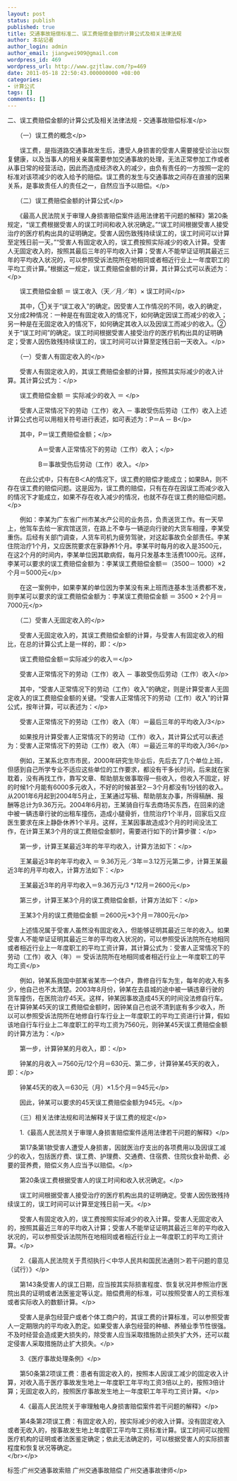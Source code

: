 ```yaml
---
layout: post
status: publish
published: true
title: 交通事故赔偿标准二、误工费赔偿金额的计算公式及相关法律法规
author: 本站记者
author_login: admin
author_email: jiangwei909@gmail.com
wordpress_id: 469
wordpress_url: http://www.gzjtlaw.com/?p=469
date: 2011-05-18 22:50:43.000000000 +08:00
categories:
- 计算公式
tags: []
comments: []
---
```

<p>二、误工费赔偿金额的计算公式及相关法律法规 - 交通事故赔偿标准<&#47;p><p>　　（一）误工费的概念<&#47;p><p>　　误工费，是指道路交通事故发生后，遭受人身损害的受害人需要接受诊治以恢复健康，以及当事人的相关亲属需要参加交通事故的处理，无法正常参加工作或者从事日常的经营活动，因此而造成经济收入的减少，由负有责任的一方按照一定的标准对该项减少的收入给予的赔偿。误工费的发生与交通事故之间存在直接的因果关系，是事故责任人的责任之一，自然应当予以赔偿。<&#47;p><p>　　（二）误工费赔偿金额的计算公式<&#47;p><p>　　《最高人民法院关于审理人身损害赔偿案件适用法律若干问题的解释》第20条规定，&ldquo;误工费根据受害人的误工时间和收入状况确定。&rdquo;&ldquo;误工时间根据受害人接受治疗的医疗机构出具的证明确定。受害人因伤致残持续误工的，误工时间可以计算至定残日前一天。&rdquo;&ldquo;受害人有固定收入的，误工费按照实际减少的收入计算。受害人无固定收入的，按照其最后三年的平均收入计算；受害人不能举证证明其最近三年的平均收入状况的，可以参照受诉法院所在地相同或者相近行业上一年度职工的平均工资计算。&rdquo;根据这一规定，误工费赔偿金额的计算，其计算公式可以表述为：<&#47;p><p>　　误工费赔偿金额 ＝ 误工收入（天／月／年）&times; 误工时间<&#47;p><p>　　其中，①关于&ldquo;误工收入&rdquo;的确定。因受害人工作情况的不同，收入的确定，又分成2种情况：一种是在有固定收入的情况下，如何确定因误工而减少的收入；另一种是在无固定收入的情况下，如何确定其收入以及因误工而减少的收入。②关于&ldquo;误工时间&rdquo;的确定。误工时间根据受害人接受治疗的医疗机构出具的证明确定；受害人因伤致残持续误工的，误工时间可以计算至定残日前一天收入。<&#47;p><p>　　（一）受害人有固定收入的<&#47;p><p>　　受害人有固定收入的，其误工费赔偿金额的计算，按照其实际减少的收入计算。其计算公式为：<&#47;p><p>　　误工费赔偿金额 ＝ 实际减少的收入 ＝ <&#47;p><p>　　受害人正常情况下的劳动（工作）收入 － 事故受伤后劳动（工作）收入上述计算公式也可以用相关符号进行表述，如可表述为：P＝A － B<&#47;p><p>　　其中，P＝误工费赔偿金额；<&#47;p><p>　　　　　A＝受害人正常情况下的劳动（工作）收入；<&#47;p><p>　　　　　B＝事故受伤后劳动（工作）收入。<&#47;p><p>　　在此公式中，只有在B＜A的情况下，误工费的赔偿才能成立；如果BA，则不存在误工费的赔偿问题。这是因为，误工费的赔偿，只有在存在因误工而减少收入的情况下才能成立，如果不存在收入减少的情况，也就不存在误工费的赔偿问题。<&#47;p><p>　　例如：李某为广东省广州市某水产公司的业务员，负责送货工作。有一天早上，他驾车去给一家宾馆送货，在路上不幸与一辆逆向行驶的大货车相撞，李某受重伤。后经有关部门调查，人货车司机为疲劳驾驶，对这起事故负全部责任。李某住院治疗1个月，又应医院要求在家静养1个月。李某平时每月的收入是3500元，在这2个月的时间内，李某单位因其歇病假，每月只发基本生活费1000元。这样，李某可以要求的误工费赔偿金额为：李某误工费赔偿金额＝（3500－ 1000）&times;2个月＝5000元<&#47;p><p>　　在这一案例中，如果李某的单位因为李某没有来上班而连基本生活费都不发，则李某可以要求的误工费赔偿金额为：李某误工费赔偿金额 ＝ 3500 &times; 2个月＝7000元<&#47;p><p>　　（二）受害人无固定收入的<&#47;p><p>　　受害人无固定收入的，其误工费赔偿金额的计算，与受害人有固定收入的相比，在总的计算公式上是一样的，即：<&#47;p><p>　　误工费赔偿金额＝实际减少的收入＝<&#47;p><p>　　受害人正常情况下的劳动（工作）收入 － 事故受伤后劳动（工作）收入<&#47;p><p>　　其中，&ldquo;受害人正常情况下的劳动（工作）收入&rdquo;的确定，则是计算受害人无固定收入的误工费赔偿金额的关键。&ldquo;受害人正常情况下的劳动（工作）收入&rdquo;的计算公式，按年计算，可以表述为：<&#47;p><p>　　受害人正常情况下的劳动（工作）收入（年）＝最后三年的平均收入&#47;3<&#47;p><p>　　如果按月计算受害人正常情况下的劳动（工作）收入，其计算公式可以表述为：受害人正常情况下的劳动（工作）收入（年）＝最近三年的平均收入&#47;36<&#47;p><p>　　例如，王某系北京市市民，2000年研究生毕业后，先后去了几个单位上班，但感到自己所学专业不适应这些单位的工作要求，都没有干多长时间，后来就在家耽着，没有再找工作，靠写文章、帮助朋友做事取得一些收入，但收入不固定，好的时候1个月能有6000多元收入，不好的时候甚至2－3个月都没有1分钱的收入。从2001年6月起到2004年5月止，王某通过写稿、帮助朋友办事，所得稿酬、报酬等总计为9.36万元。2004年6月初，王某骑自行车去商场买东西，在回来的途中被一辆违章行驶的出租车撞伤，造成小腿骨折，住院治疗1个半月，回家后又应医生要求在床上静卧休养1个半月。这样，王某因事故造成3个月的时间没法工作，在计算王某3个月的误工费赔偿金额时，需要进行如下的计算步骤：<&#47;p><p>　　第一步，计算王某最近3年的年平均收入，计算方法如下：<&#47;p><p>　　王某最近3年的年平均收入 ＝ 9.36万元／3年＝3.12万元第二步，计算王某最近3年的月平均收入，计算方法如下：<&#47;p><p>　　王某最近3年的月平均收入＝9.36万元&#47;3 *&#47;12月＝2600元<&#47;p><p>　　第三步，计算王某3个月的误工费赔偿金额，计算方法如下：<&#47;p><p>　　王某3个月的误工费赔偿金额 ＝2600元&times;3个月＝7800元<&#47;p><p>　　上述情况属于受害人虽然没有固定收入，但能够证明其最近三年的收入。如果受害人不能举证证明其最近三年的平均收入状况的，可以参照受诉法院所在地相同或者相近行业上一年度职工的平均工资计算，其计算公式为：受害人正常情况下的劳动（工作）收入（年）＝ 受诉法院所在地相同或者相近行业上一年度职工的平均工资<&#47;p><p>　　例如，钟某系我国中部某省某市一个体户，靠修自行车为生，每年的收入有多少，他自己也不太清楚。2003年8月份，钟某在去县城的途中被一辆违章行驶的货车撞伤，在医院治疗45天。这样，钟某因事故造成45天的时间没法修自行车。在计算钟某45天的误工费赔偿金额时，因钟某自己也说不清到底有多少收入，所以可以参照受诉法院所在地修自行车行业上一年度职工的平均工资进行计算，假如该地自行车行业上二年度职工的平均工资为7560元，则钟某45天误工费赔偿金额的计算方法为：<&#47;p><p>　　第一步，计算钟某的月收入，即：<&#47;p><p>　　钟某的月收入＝7560元&#47;12个月＝630元、第二步，计算钟某45天的收入，即：<&#47;p><p>　　钟某45天的收入＝630元（月）&times;1.5个月＝945元<&#47;p><p>　　因此，钟某可以要求的45天误工费赔偿金额为945元。<&#47;p><p>　　（三）相关法律法规和司法解释关于误工费的规定<&#47;p><p>　　1.《最高人民法院关于审理人身损害赔偿案件适用法律若干问题的解释》<&#47;p><p>　　第17条第1款受害人遭受人身损害，因就医治疗支出的各项费用以及因误工减少的收入，包括医疗费、误工费、护理费、交通费、住宿费、住院伙食补助费、必要的营养费，赔偿义务人应当予以赔偿。<&#47;p><p>　　第20条误工费根据受害人的误工时间和收入状况确定。<&#47;p><p>　　误工时间根据受害人接受治疗的医疗机构出具的证明确定。受害人因伤致残持续误工的，误工时间可以计算至定残日前一天。<&#47;p><p>　　受害人有固定收入的，误工费按照实际减少的收入计算。受害人无固定收入的，按照其最近三年的平均收入计算；受害人不能举证证明其最近三年的平均收入状况的，可以参照受诉法院所在地相同或者相近行业上一年度职工的平均工资计算。<&#47;p><p>　　2.《最高人民法院关于贯彻执行＜中华人民共和国民法通则＞若干问题的意见（试行）》<&#47;p><p>　　第143条受害人的误工日期，应当按其实际损害程度、恢复状况并参照治疗医院出具的证明或者法医鉴定等认定。赔偿费用的标准，可以按照受害人的工资标准或者实际收入的数额计算。<&#47;p><p>　　受害人是承包经营户或者个体工商户的，其误工费的计算标准，可以参照受害人一定期限内的平均收入酌定。如果受害人承包经营的种植、养殖业季节性很强。不及时经营会造成更大损失的，除受害人应当采取措施防止损失扩大外，还可以裁定侵害人采取措施防止扩大损失。<&#47;p><p>　　3.《医疗事故处理条例》<&#47;p><p>　　第50条第2项误工费：患者有固定收入的，按照本人因误工减少的固定收入计算，对收入高于医疗事故发生地上一年度职工年平均工资3倍以上的，按照3倍计算；无固定收入的，按照医疗事故发生地上一年度职工年平均工资计算。<&#47;p><p>　　4.《最高人民法院关于审理触电人身损害赔偿案件若干问题的解释》<&#47;p><p>　　第4条第2项误工费：有固定收入的，按实际减少的收入计算。没有固定收入或者无收入的，按事故发生地上年度职工平均年工资标准计算。误工时间可以按照医疗机构的证明或者法医鉴定确定；依此无法确定的，可以根据受害人的实际损害程度和恢复状况等确定。<br><&#47;br><&#47;p><br&#47;><p>标签:广州交通事故索赔 广州交通事故赔偿 广州交通事故律师<&#47;p>
